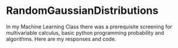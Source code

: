 # RandomGaussianDistributions
In my Machine Learning Class there was a prerequisite screening for multivariable calculus, basic python programming probability and algorithms. Here are my responses and code. 
